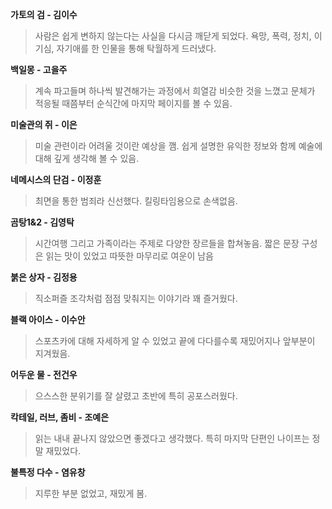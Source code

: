 **가토의 검 - 김이수**
> 사람은 쉽게 변하지 않는다는 사실을 다시금 깨닫게 되었다. 욕망, 폭력, 정치, 이기심, 자기애를 한 인물을 통해 탁월하게 드러냈다.

**백일몽 - 고을주**
> 계속 파고들며 하나씩 발견해가는 과정에서 희열감 비슷한 것을 느꼈고 문체가 적응될 때쯤부터 순식간에 마지막 페이지를 볼 수 있음.

**미술관의 쥐 - 이은**
> 미술 관련이라 어려울 것이란 예상을 깸. 쉽게 설명한 유익한 정보와 함께 예술에 대해 깊게 생각해 볼 수 있음.

**네메시스의 단검 - 이정훈**
> 최면을 통한 범죄라 신선했다. 킬링타임용으로 손색없음.

**곰탕1&2 - 김영탁**
> 시간여행 그리고 가족이라는 주제로 다양한 장르들을 합쳐놓음. 짧은 문장 구성은 읽는 맛이 있었고 따뜻한 마무리로 여운이 남음

**붉은 상자 - 김정용**
> 직소퍼즐 조각처럼 점점 맞춰지는 이야기라 꽤 즐거웠다.

**블랙 아이스 - 이수안**
> 스포츠카에 대해 자세하게 알 수 있었고 끝에 다다를수록 재밌어지나 앞부분이 지겨웠음.

**어두운 물 - 전건우**
> 으스스한 분위기를 잘 살렸고 초반에 특히 공포스러웠다.

**칵테일, 러브, 좀비 - 조예은**
> 읽는 내내 끝나지 않았으면 좋겠다고 생각했다. 특히 마지막 단편인 나이프는 정말 재밌었다.

**불특정 다수 - 염유창**
> 지루한 부분 없었고, 재밌게 봄.
